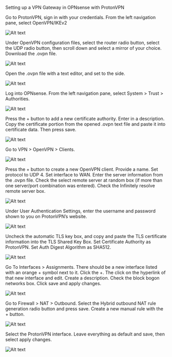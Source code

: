 Setting up a VPN Gateway in OPNsense with ProtonVPN

Go to ProtonVPN, sign in with your credentials.
From the left navigation pane, select OpenVPN/IKEv2

 ![Alt text](Assets/Images/Picture1.png)

Under OpenVPN configuration files, select the router radio button, select the UDP radio button, then scroll down and select a mirror of your choice. Download the .ovpn file.

 ![Alt text](Assets/Images/Picture2.png)

Open the .ovpn file with a text editor, and set to the side.

 ![Alt text](Assets/Images/Picture3.png)

Log into OPNsense. From the left navigation pane, select System > Trust > Authorities.

 ![Alt text](Assets/Images/Picture4.png)

Press the + button to add a new certificate authority. Enter in a description. Copy the certificate portion from the opened .ovpn text file and paste it into certificate data. Then press save.

 ![Alt text](Assets/Images/Picture5.png)

Go to VPN > OpenVPN > Clients. 

 ![Alt text](Assets/Images/Picture6.png)

Press the + button to create a new OpenVPN client. Provide a name. Set protocol to UDP 4. Set interface to WAN. Enter the server information from the .ovpn file. Check the select remote server at random box (if more than one server/port combination was entered). Check the Infinitely resolve remote server box.

 ![Alt text](Assets/Images/Picture7.png)

Under User Authentication Settings, enter the username and password shown to you on ProtonVPN’s website.

 ![Alt text](Assets/Images/Picture8.png)

Uncheck the automatic TLS key box, and copy and paste the TLS certificate information into the TLS Shared Key Box. Set Certificate Authority as ProtonVPN. Set Auth Digest Algorithm as SHA512.

 ![Alt text](Assets/Images/Picture9.png)

Go To Interfaces > Assignments. There should be a new interface listed with an orange + symbol next to it. Click the +. The click on the hyperlink of that new interface and edit. Create a description. Check the block bogon networks box. Click save and apply changes.

 ![Alt text](Assets/Images/Picture11.png)

Go to Firewall > NAT > Outbound. Select the Hybrid outbound NAT rule generation radio button and press save. Create a new manual rule with the + button.

 ![Alt text](Assets/Images/Picture12.png)

Select the ProtonVPN interface. Leave everything as default and save, then select apply changes.

![Alt text](Assets/Images/Picture13.png)
